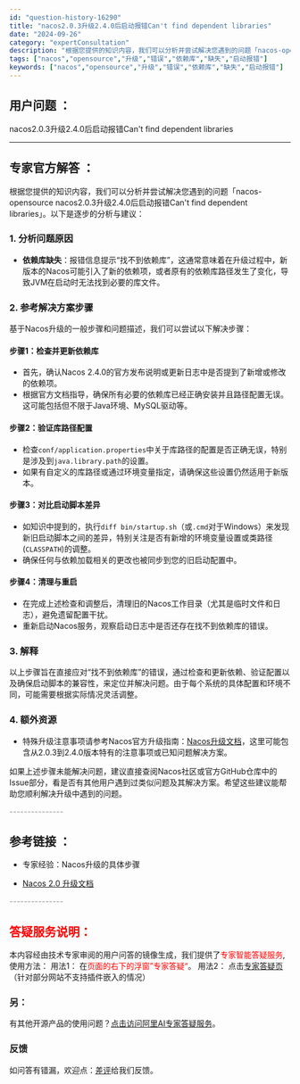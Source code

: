 ```yaml
---
id: "question-history-16290"
title: "nacos2.0.3升级2.4.0后启动报错Can't find dependent libraries"
date: "2024-09-26"
category: "expertConsultation"
description: "根据您提供的知识内容，我们可以分析并尝试解决您遇到的问题「nacos-opensource nacos2.0.3升级2.4.0后启动报错Can't find dependent libraries」。以下是逐步的分析与建议：### 1. 分析问题原因- **依赖库缺失**：报错信息提示“找不到依赖库"
tags: ["nacos","opensource","升级","错误","依赖库","缺失","启动报错"]
keywords: ["nacos","opensource","升级","错误","依赖库","缺失","启动报错"]
---
```


## 用户问题 ： 
 nacos2.0.3升级2.4.0后启动报错Can't find dependent libraries  

---------------
## 专家官方解答 ：

根据您提供的知识内容，我们可以分析并尝试解决您遇到的问题「nacos-opensource nacos2.0.3升级2.4.0后启动报错Can't find dependent libraries」。以下是逐步的分析与建议：

### 1. 分析问题原因
- **依赖库缺失**：报错信息提示“找不到依赖库”，这通常意味着在升级过程中，新版本的Nacos可能引入了新的依赖项，或者原有的依赖库路径发生了变化，导致JVM在启动时无法找到必要的库文件。

### 2. 参考解决方案步骤
基于Nacos升级的一般步骤和问题描述，我们可以尝试以下解决步骤：

#### 步骤1：检查并更新依赖库
- 首先，确认Nacos 2.4.0的官方发布说明或更新日志中是否提到了新增或修改的依赖项。
- 根据官方文档指导，确保所有必要的依赖库已经正确安装并且路径配置无误。这可能包括但不限于Java环境、MySQL驱动等。

#### 步骤2：验证库路径配置
- 检查`conf/application.properties`中关于库路径的配置是否正确无误，特别是涉及到`java.library.path`的设置。
- 如果有自定义的库路径或通过环境变量指定，请确保这些设置仍然适用于新版本。

#### 步骤3：对比启动脚本差异
- 如知识中提到的，执行`diff bin/startup.sh`（或`.cmd`对于Windows）来发现新旧启动脚本之间的差异，特别关注是否有新增的环境变量设置或类路径(`CLASSPATH`)的调整。
- 确保任何与依赖加载相关的更改也被同步到您的旧启动配置中。

#### 步骤4：清理与重启
- 在完成上述检查和调整后，清理旧的Nacos工作目录（尤其是临时文件和日志），避免遗留配置干扰。
- 重新启动Nacos服务，观察启动日志中是否还存在找不到依赖库的错误。

### 3. 解释
以上步骤旨在直接应对“找不到依赖库”的错误，通过检查和更新依赖、验证配置以及确保启动脚本的兼容性，来定位并解决问题。由于每个系统的具体配置和环境不同，可能需要根据实际情况灵活调整。

### 4. 额外资源
- 特殊升级注意事项请参考Nacos官方升级指南：[Nacos升级文档](https://nacos.io/docs/latest/upgrading/200-upgrading/)，这里可能包含从2.0.3到2.4.0版本特有的注意事项或已知问题解决方案。

如果上述步骤未能解决问题，建议直接查阅Nacos社区或官方GitHub仓库中的Issue部分，看是否有其他用户遇到过类似问题及其解决方案。希望这些建议能帮助您顺利解决升级中遇到的问题。


<font color="#949494">---------------</font> 


## 参考链接 ：

* 专家经验：Nacos升级的具体步骤 
 
 * [Nacos 2.0 升级文档](https://nacos.io/docs/latest/upgrading/200-upgrading)


 <font color="#949494">---------------</font> 
 


## <font color="#FF0000">答疑服务说明：</font> 

本内容经由技术专家审阅的用户问答的镜像生成，我们提供了<font color="#FF0000">专家智能答疑服务</font>,使用方法：
用法1： 在<font color="#FF0000">页面的右下的浮窗”专家答疑“</font>。
用法2： 点击[专家答疑页](https://answer.opensource.alibaba.com/docs/intro)（针对部分网站不支持插件嵌入的情况）
### 另：


有其他开源产品的使用问题？[点击访问阿里AI专家答疑服务](https://answer.opensource.alibaba.com/docs/intro)。
### 反馈
如问答有错漏，欢迎点：[差评](https://ai.nacos.io/user/feedbackByEnhancerGradePOJOID?enhancerGradePOJOId=16303)给我们反馈。
